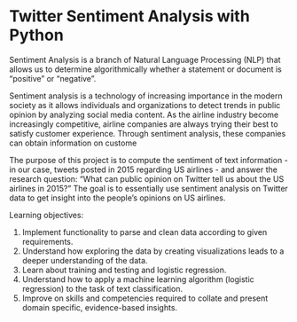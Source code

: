 # Twitter Sentiment Analysis with Python
Sentiment Analysis is a branch of Natural Language Processing (NLP) that allows us to determine algorithmically whether a statement or document is “positive” or “negative”.

Sentiment analysis is a technology of increasing importance in the modern society as it allows individuals and organizations to detect trends in public opinion by analyzing social media content. As the airline industry become increasingly competitive, airline companies are always trying their best to satisfy customer experience. Through sentiment analysis, these companies can obtain information on custome

The purpose of this project is to compute the sentiment of text information - in our case, tweets posted in 2015 regarding US airlines - and answer the research question: “What can public opinion on Twitter tell us about the US airlines in 2015?” The goal is to essentially use sentiment analysis on Twitter data to get insight into the people’s opinions on US airlines.

Learning objectives:
1. Implement functionality to parse and clean data according to given requirements.
2. Understand how exploring the data by creating visualizations leads to a deeper
understanding of the data.
3. Learn about training and testing and logistic regression.
4. Understand how to apply a machine learning algorithm (logistic regression) to the task of
text classification.
5. Improve on skills and competencies required to collate and present domain specific,
evidence-based insights.
